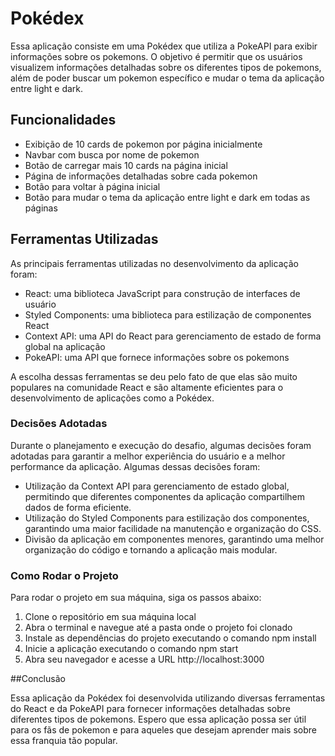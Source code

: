 # Pokédex 

Essa aplicação consiste em uma Pokédex que utiliza a PokeAPI para exibir informações sobre os pokemons. O objetivo é permitir que os usuários visualizem informações detalhadas sobre os diferentes tipos de pokemons, além de poder buscar um pokemon específico e mudar o tema da aplicação entre light e dark.

## Funcionalidades

* Exibição de 10 cards de pokemon por página inicialmente
* Navbar com busca por nome de pokemon
* Botão de carregar mais 10 cards na página inicial
* Página de informações detalhadas sobre cada pokemon
* Botão para voltar à página inicial 
* Botão para mudar o tema da aplicação entre light e dark em todas as páginas

## Ferramentas Utilizadas

As principais ferramentas utilizadas no desenvolvimento da aplicação foram:

* React: uma biblioteca JavaScript para construção de interfaces de usuário
* Styled Components: uma biblioteca para estilização de componentes React
* Context API: uma API do React para gerenciamento de estado de forma global na aplicação
* PokeAPI: uma API que fornece informações sobre os pokemons

A escolha dessas ferramentas se deu pelo fato de que elas são muito populares na comunidade React e são altamente eficientes para o desenvolvimento de aplicações como a Pokédex.

### Decisões Adotadas

Durante o planejamento e execução do desafio, algumas decisões foram adotadas para garantir a melhor experiência do usuário e a melhor performance da aplicação. Algumas dessas decisões foram:

* Utilização da Context API para gerenciamento de estado global, permitindo que diferentes componentes da aplicação compartilhem dados de forma eficiente.
* Utilização do Styled Components para estilização dos componentes, garantindo uma maior facilidade na manutenção e organização do CSS.
* Divisão da aplicação em componentes menores, garantindo uma melhor organização do código e tornando a aplicação mais modular.

### Como Rodar o Projeto

Para rodar o projeto em sua máquina, siga os passos abaixo:

1. Clone o repositório em sua máquina local
2. Abra o terminal e navegue até a pasta onde o projeto foi clonado
3. Instale as dependências do projeto executando o comando npm install
4. Inicie a aplicação executando o comando npm start
5. Abra seu navegador e acesse a URL http://localhost:3000

##Conclusão

Essa aplicação da Pokédex foi desenvolvida utilizando diversas ferramentas do React e da PokeAPI para fornecer informações detalhadas sobre diferentes tipos de pokemons. Espero que essa aplicação possa ser útil para os fãs de pokemon e para aqueles que desejam aprender mais sobre essa franquia tão popular.
